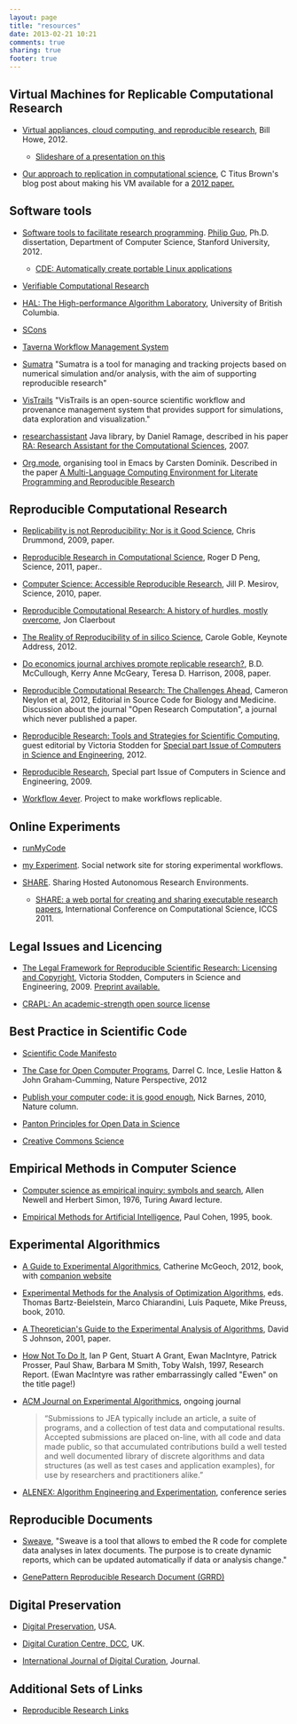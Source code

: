 ```yaml
---
layout: page
title: "resources"
date: 2013-02-21 10:21
comments: true
sharing: true
footer: true
---
```


## Virtual Machines for Replicable Computational Research

* [Virtual appliances, cloud computing, and reproducible research](https://ieeexplore.ieee.org/xpl/articleDetails.jsp?arnumber=6193081), Bill Howe, 2012.

    * [Slideshare of a presentation on this](http://www.slideshare.net/billhoweuw/virtual-appliances-cloud-computing-and-reproducible-research)

* [Our approach to replication in computational science](http://ivory.idyll.org/blog/replication-i.html), C Titus Brown's blog post about making his VM available for a [2012 paper.](http://ged.msu.edu/papers/2012-diginorm/)


## Software tools

* [Software tools to facilitate research programming](http://www.pgbovine.net/projects/pubs/guo_phd_dissertation.pdf). [Philip Guo](http://www.pgbovine.net/), 
Ph.D. dissertation, Department of Computer Science, Stanford University, 2012.

    * [CDE: Automatically create portable Linux applications](http://www.pgbovine.net/cde.html)

* [Verifiable Computational Research](http://vcr.stanford.edu/)

    

* [HAL: The High-performance Algorithm Laboratory](http://hal.cs.ubc.ca/), University of British Columbia.

* [SCons](http://www.scons.org/)

* [Taverna Workflow Management System](http://www.taverna.org.uk/)

* [Sumatra](http://software.incf.org/software/sumatra) 
"Sumatra is a tool for managing and tracking projects based on numerical simulation and/or analysis, with the aim of supporting reproducible research"

* [VisTrails](http://www.vistrails.org/index.php/Main_Page) "VisTrails is an open-source scientific workflow and provenance management system that provides support for simulations, data exploration and visualization."

* [researchassistant](https://code.google.com/p/researchassistant/) Java library, by Daniel Ramage, described in his paper [RA: Research Assistant for the Computational Sciences](https://dl.acm.org/citation.cfm?id=1281700.1281719), 2007.

* [Org.mode](http://orgmode.org), organising tool in Emacs by Carsten Dominik. Described in the paper [A Multi-Language Computing Environment for Literate Programming and Reproducible Research](http://www.jstatsoft.org/v46/i03/paper)

## Reproducible Computational Research

* [Replicability is not Reproducibility: Nor is it Good Science](http://cogprints.org/7691/7/icmlws09.pdf), Chris Drummond, 2009, paper.

* [Reproducible Research in Computational Science](https://www.sciencemag.org/content/334/6060/1226.full), Roger D Peng, Science, 2011, paper..

* [Computer Science: Accessible Reproducible Research](https://www.sciencemag.org/content/327/5964/415.full), 
 Jill P. Mesirov, Science, 2010, paper.


* [Reproducible Computational Research: A history of hurdles, mostly overcome](http://sepwww.stanford.edu/data/media/public/sep//jon/reproducible.html),
Jon Claerbout

* [The Reality of Reproducibility of in silico Science](http://tinyurl.com/bcncgtk), Carole Goble, Keynote Address, 2012.

* [Do economics journal archives promote replicable research?](http://onlinelibrary.wiley.com/doi/10.1111/j.1540-5982.2008.00509.x/abstract), B.D. McCullough, Kerry Anne McGeary, Teresa D. Harrison, 2008, paper.

* [Reproducible Computational Research: The Challenges Ahead](http://www.scfbm.org/content/pdf/1751-0473-7-2.pdf), Cameron Neylon et al, 2012, Editorial in Source Code for Biology and Medicine. Discussion about the journal "Open Research Computation", a journal which never published a paper.

* [Reproducible Research: Tools and Strategies for Scientific Computing](http://www.computer.org/csdl/mags/cs/2012/04/mcs2012040011.html), guest editorial by Victoria Stodden for 
[Special part Issue of Computers in Science and Engineering](http://www.computer.org/csdl/mags/cs/2012/04/index.html), 2012.

* [Reproducible Research](http://www.computer.org/csdl/mags/cs/2009/01/index.html), Special part Issue of Computers in Science and Engineering, 2009.

* [Workflow 4ever](http://www.wf4ever-project.org/). Project to make workflows replicable.


## Online Experiments

* [runMyCode](http://www.runmycode.org/CompanionSite/home.do)

* [my Experiment](http://www.myexperiment.org/). Social network site for storing experimental workflows.

* [SHARE](http://is.ieis.tue.nl/staff/pvgorp/share/). Sharing Hosted Autonomous Research Environments.  

    * [SHARE: a web portal for creating and sharing executable research papers](http://is.tm.tue.nl/staff/pvgorp/pro/phd/VanGorpMazanek2011ElsevierChallenge-cameraready.pdf), International Conference on Computational Science, ICCS 2011.



## Legal Issues and Licencing

* [The Legal Framework for Reproducible Scientific Research: Licensing and Copyright](http://www.computer.org/csdl/mags/cs/2009/01/mcs2009010035-abs.html), Victoria Stodden, 
Computers in Science and Engineering, 2009.
[Preprint available.](http://www.stanford.edu/~vcs/papers/LFRSR12012008.pdf)

* [CRAPL: An academic-strength open source license](http://matt.might.net/articles/crapl/)

## Best Practice in Scientific Code

* [Scientific Code Manifesto](http://sciencecodemanifesto.org)


* [The Case for Open Computer Programs](http://www.nature.com/nature/journal/v482/n7386/full/nature10836.html), Darrel C. Ince,  Leslie Hatton & John Graham-Cumming, Nature Perspective, 2012

* [Publish your computer code: it is good enough](http://www.nature.com/news/2010/101013/full/467753a.html), Nick Barnes, 2010, Nature column.

* [Panton Principles for Open Data in Science](http://pantonprinciples.org/)

* [Creative Commons Science](http://wiki.creativecommons.org/Science)

## Empirical Methods in Computer Science

* [Computer science as empirical inquiry: symbols and search](https://dl.acm.org/citation.cfm?id=360022), Allen Newell and Herbert Simon, 1976, Turing Award lecture.

* [Empirical Methods for Artificial Intelligence](https://mitpress.mit.edu/books/empirical-methods-artificial-intelligence), Paul Cohen, 1995, book.

## Experimental Algorithmics

* [A Guide to Experimental Algorithmics](http://www.cambridge.org/gb/knowledge/isbn/item6618711/), Catherine McGeoch, 2012, book, with [companion website](http://www.cs.amherst.edu/alglab/)

* [Experimental Methods for the Analysis of Optimization Algorithms](http://link.springer.com/book/10.1007/978-3-642-02538-9/page/1), eds. Thomas Bartz-Beielstein, Marco Chiarandini, Luís Paquete, Mike Preuss, book, 2010.

* [A Theoretician's Guide to the Experimental Analysis of Algorithms](http://www2.research.att.com/~dsj/papers/experguide.pdf), David S Johnson, 2001, paper.

* [How Not To Do It](http://www.cse.unsw.com.au/~tw/hownotto.pdf), 
Ian P Gent, Stuart A Grant, Ewan MacIntyre, Patrick Prosser, Paul Shaw, Barbara M Smith, 
Toby Walsh, 1997, Research Report.  (Ewan MacIntyre was rather embarrassingly called "Ewen" on the title page!)


* [ACM Journal on Experimental Algorithmics](http://www.jea.acm.org/), ongoing journal

    > “Submissions to JEA typically include an article, a suite of programs, and a collection of test data and computational results. Accepted submissions are placed on-line, with all code and data made public, so that accumulated contributions build a well tested and well documented library of discrete algorithms and data structures (as well as test cases and application examples), for use by researchers and practitioners alike.”

* [ALENEX: Algorithm Engineering and Experimentation](http://www.informatik.uni-trier.de/~ley/db/conf/alenex/index.html), conference series

## Reproducible Documents

* [Sweave](http://www.stat.uni-muenchen.de/~leisch/Sweave/), "Sweave is a tool that allows to embed the R code for complete data analyses in latex documents. The purpose is to create dynamic reports, which can be updated automatically if data or analysis change."

* [GenePattern Reproducible Research Document (GRRD)](https://www.broadinstitute.org/cancer/software/genepattern/grrd/AddIn)

## Digital Preservation

* [Digital Preservation](http://www.digitalpreservation.gov/), USA.

* [Digital Curation Centre, DCC](http://www.dcc.ac.uk/), UK.

* [International Journal of Digital Curation](http://www.ijdc.net/index.php/ijdc), Journal.

## Additional Sets of Links 

* [Reproducible Research Links](http://reproducibleresearch.net/index.php/RR_links)

